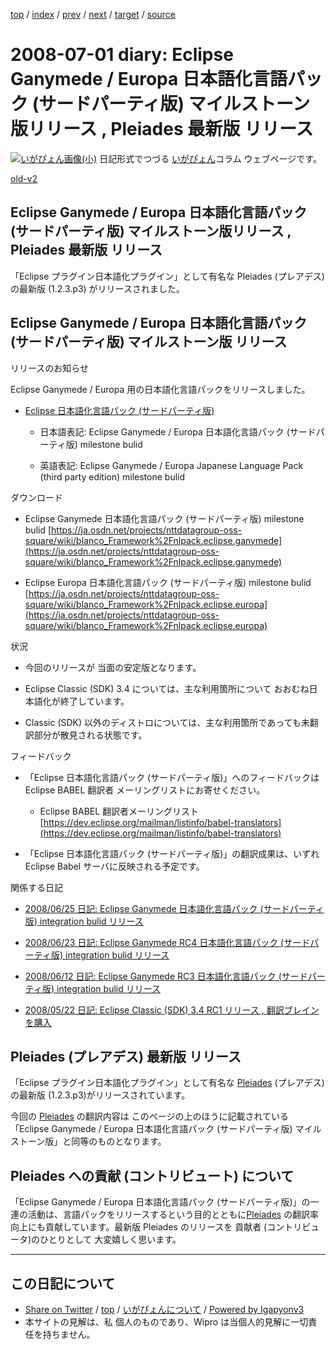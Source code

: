 [top](../index.html) 
 / [index](index.html) 
 / [prev](ig080626.html) 
 / [next](ig080710.html) 
 / [target](http://www.igapyon.jp/igapyon/diary/2008/ig080701.html) 
 / [source](https://github.com/igapyon/diary/blob/master/2008/ig080701.src.md) 

2008-07-01 diary: Eclipse Ganymede / Europa 日本語化言語パック (サードパーティ版) マイルストーン版リリース , Pleiades 最新版 リリース
=====================================================================================================
[![いがぴょん画像(小)](http://www.igapyon.jp/igapyon/diary/images/iga200306s.jpg "いがぴょん")](http://www.igapyon.jp/igapyon/diary/memo/memoigapyon.html) 日記形式でつづる [いがぴょん](http://www.igapyon.jp/igapyon/diary/memo/memoigapyon.html)コラム ウェブページです。

[old-v2](ig080701-orig.html)

## Eclipse Ganymede / Europa 日本語化言語パック (サードパーティ版) マイルストーン版リリース , Pleiades 最新版 リリース

「Eclipse プラグイン日本語化プラグイン」として有名な Pleiades (プレアデス) の最新版 (1.2.3.p3) がリリースされました。


## Eclipse Ganymede / Europa 日本語化言語パック (サードパーティ版) マイルストーン版 リリース

リリースのお知らせ

Eclipse Ganymede / Europa 用の日本語化言語パックをリリースしました。

* [Eclipse 日本語化言語パック (サードパーティ版)](http://www.igapyon.jp/blanco/nlpack/eclipse/)
  
  * 日本語表記: Eclipse Ganymede / Europa 日本語化言語パック (サードパーティ版) milestone bulid
    
  * 英語表記: Eclipse Ganymede / Europa Japanese Language Pack (third party edition)
    milestone bulid
  

ダウンロード

* Eclipse Ganymede 日本語化言語パック (サードパーティ版) milestone bulid
  [https://ja.osdn.net/projects/nttdatagroup-oss-square/wiki/blanco_Framework%2Fnlpack.eclipse.ganymede](https://ja.osdn.net/projects/nttdatagroup-oss-square/wiki/blanco_Framework%2Fnlpack.eclipse.ganymede)
  
* Eclipse Europa 日本語化言語パック (サードパーティ版) milestone bulid
  [https://ja.osdn.net/projects/nttdatagroup-oss-square/wiki/blanco_Framework%2Fnlpack.eclipse.europa](https://ja.osdn.net/projects/nttdatagroup-oss-square/wiki/blanco_Framework%2Fnlpack.eclipse.europa)

状況

* 今回のリリースが 当面の安定版となります。
  
* Eclipse Classic (SDK) 3.4 については、主な利用箇所について おおむね日本語化が終了しています。
  
* Classic (SDK) 以外のディストロについては、主な利用箇所であっても未翻訳部分が散見される状態です。

フィードバック

* 「Eclipse 日本語化言語パック (サードパーティ版)」へのフィードバックは Eclipse BABEL 翻訳者 メーリングリストにお寄せください。
  
  * Eclipse BABEL 翻訳者メーリングリスト
    [https://dev.eclipse.org/mailman/listinfo/babel-translators](https://dev.eclipse.org/mailman/listinfo/babel-translators)
  

  
* 「Eclipse 日本語化言語パック (サードパーティ版)」の翻訳成果は、いずれ Eclipse Babel サーバに反映される予定です。

関係する日記

* [2008/06/25 日記: Eclipse Ganymede 日本語化言語パック (サードパーティ版) integration bulid
  リリース](ig080625.html)
  
* [2008/06/23 日記: Eclipse Ganymede RC4 日本語化言語パック (サードパーティ版) integration bulid
  リリース](ig080623.html)
  
* [2008/06/12 日記: Eclipse Ganymede RC3 日本語化言語パック (サードパーティ版) integration bulid
  リリース](ig080612.html)
  
* [2008/05/22 日記: Eclipse Classic (SDK) 3.4 RC1 リリース , 翻訳ブレインを購入](ig080522.html)

## Pleiades (プレアデス) 最新版 リリース

「Eclipse プラグイン日本語化プラグイン」として有名な [Pleiades](http://mergedoc.sourceforge.jp/pleiades.html) (プレアデス) の最新版 (1.2.3.p3)がリリースされています。

今回の [Pleiades](http://mergedoc.sourceforge.jp/pleiades.html) の翻訳内容は このページの上のほうに記載されている「Eclipse Ganymede
/ Europa 日本語化言語パック (サードパーティ版) マイルストーン版」と同等のものとなります。

## Pleiades への貢献 (コントリビュート) について

「Eclipse Ganymede / Europa 日本語化言語パック (サードパーティ版)」の一連の活動は、言語パックをリリースするという目的とともに[Pleiades](http://mergedoc.sourceforge.jp/pleiades.html) の翻訳率向上にも貢献しています。最新版 Pleiades のリリースを 貢献者 (コントリビュータ)のひとりとして 大変嬉しく思います。


----------------------------------------------------------------------------------------------------

## この日記について

* [Share on Twitter](https://twitter.com/intent/tweet?hashtags=igapyon%2Cdiary%2C%E3%81%84%E3%81%8C%E3%81%B4%E3%82%87%E3%82%93&text=Eclipse+Ganymede+%2F+Europa+%E6%97%A5%E6%9C%AC%E8%AA%9E%E5%8C%96%E8%A8%80%E8%AA%9E%E3%83%91%E3%83%83%E3%82%AF+%28%E3%82%B5%E3%83%BC%E3%83%89%E3%83%91%E3%83%BC%E3%83%86%E3%82%A3%E7%89%88%29+%E3%83%9E%E3%82%A4%E3%83%AB%E3%82%B9%E3%83%88%E3%83%BC%E3%83%B3%E7%89%88%E3%83%AA%E3%83%AA%E3%83%BC%E3%82%B9+%2C+Pleiades+%E6%9C%80%E6%96%B0%E7%89%88+%E3%83%AA%E3%83%AA%E3%83%BC%E3%82%B9&url=http%3A%2F%2Fwww.igapyon.jp%2Figapyon%2Fdiary%2F2008%2Fig080701.html) / [top](../index.html) / [いがぴょんについて](http://www.igapyon.jp/igapyon/diary/memo/memoigapyon.html) / [Powered by Igapyonv3](https://github.com/igapyon/igapyonv3)
* 本サイトの見解は、私 個人のものであり、Wipro は当個人的見解に一切責任を持ちません。 
